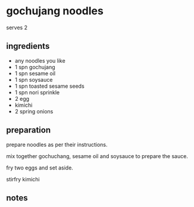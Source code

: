 # gochujang noodles

serves 2

## ingredients

- any noodles you like
- 1 spn gochujang
- 1 spn sesame oil
- 1 spn soysauce
- 1 spn toasted sesame seeds
- 1 spn nori sprinkle
- 2 egg
- kimichi
- 2 spring onions

## preparation

prepare noodles as per their instructions.

mix together gochuchang, sesame oil and soysauce to prepare the sauce.

fry two eggs and set aside.

stirfry kimichi

## notes

